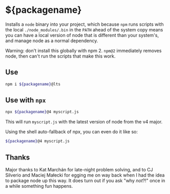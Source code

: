 ${packagename}
==============

Installs a `node` binary into your project, which because `npm` runs scripts with the local `./node_modules/.bin` in the `PATH` ahead of the system copy means you can have a local version of node that is different than your system's, and manage node as a normal dependency.

Warning: don't install this globally with npm 2. `npm@2` immediately removes node, then can't run the scripts that make this work.

Use
---

```bash
npm i ${packagename}@lts
```

Use with `npx`
--------------

```bash
npx ${packagename}@4 myscript.js
```

This will run `myscript.js` with the latest version of node from the v4 major.

Using the shell auto-fallback of npx, you can even do it like so:


```bash
${packagename}@4 myscript.js
```

Thanks
------

Major thanks to Kat Marchán for late-night problem solving, and to CJ Silverio and Maciej Małecki for egging me on way back when I had the idea to package node up this way. It does turn out if you ask "why _not_?!" once in a while something fun happens.